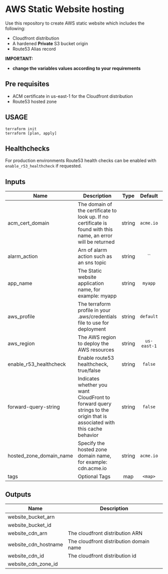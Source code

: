 # AWS Static Website hosting

Use this repository to create AWS static website which includes the following:  
- Cloudfront distribution  
- A hardened **Private** S3 bucket origin  
- Route53 Alias record

**IMPORTANT:** 
- **change the variables values according to your requirements**

## Pre requisites
- ACM certificate in us-east-1 for the Cloudfront distribution
- Route53 hosted zone

## USAGE

```
terraform init
terraform [plan, apply]
```


## Healthchecks

For production environments Route53 health checks can be enabled with `enable_r53_healthcheck` if requested.

## Inputs

| Name | Description | Type | Default | Required |
|------|-------------|:----:|:-----:|:-----:|
| acm_cert_domain | The domain of the certificate to look up. If no certificate is found with this name, an error will be returned | string | `acme.io` | no |
| alarm_action | Arn of alarm action such as an sns topic | string | `` | no |
| app_name | The Static website application name, for example: myapp | string | `myapp` | no |
| aws_profile | The terraform profile in your .aws/credentials file to use for deployment | string | `default` | no |
| aws_region | The AWS region to deploy the AWS resources | string | `us-east-1` | no |
| enable_r53_healthcheck | Enable route53 healthcheck, true/false | string | `false` | no |
| forward-query-string | Indicates whether you want CloudFront to forward query strings to the origin that is associated with this cache behavior | string | `false` | no |
| hosted_zone_domain_name | Specify the hosted zone domain name, for example: cdn.acme.io | string | `acme.io` | no |
| tags | Optional Tags | map | `<map>` | no |

## Outputs

| Name | Description |
|------|-------------|
| website_bucket_arn |  |
| website_bucket_id |  |
| website_cdn_arn | The cloudfront distribution ARN |
| website_cdn_hostname | The cloudfront distribution domain name |
| website_cdn_id | The cloudfront distribution id |
| website_cdn_zone_id |  |


